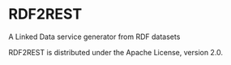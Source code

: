 RDF2REST
========

A Linked Data service generator from RDF datasets

RDF2REST is distributed under the Apache License, version 2.0.
